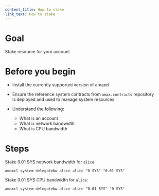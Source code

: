 ```yaml
---
content_title: How to stake
link_text: How to stake
---
```


# Goal

Stake resource for your account

# Before you begin

* Install the currently supported version of amaxcl

* Ensure the reference system contracts from `amax.contracts` repository is deployed and used to manage system resources

* Understand the following:
  * What is an account
  * What is network bandwidth
  * What is CPU bandwidth

# Steps

Stake 0.01 SYS network bandwidth for `alice`

```shell
amaxcl system delegatebw alice alice "0 SYS" "0.01 SYS"
```

Stake 0.01 SYS CPU bandwidth for `alice`:

```shell
amaxcl system delegatebw alice alice "0.01 SYS" "0 SYS"
```